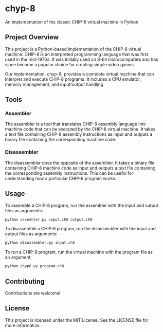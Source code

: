 # chyp-8
An implementation of the classic CHIP-8 virtual machine in Python.

## Project Overview
This project is a Python-based implementation of the CHIP-8 virtual machine. CHIP-8 is an interpreted programming language that was first used in the mid-1970s. It was initially used on 8-bit microcomputers and has since become a popular choice for creating simple video games.

Our implementation, chyp-8, provides a complete virtual machine that can interpret and execute CHIP-8 programs. It includes a CPU emulator, memory management, and input/output handling.

## Tools
### Assembler
The assembler is a tool that translates CHIP-8 assembly language into machine code that can be executed by the CHIP-8 virtual machine. It takes a text file containing CHIP-8 assembly instructions as input and outputs a binary file containing the corresponding machine code.

### Disassembler
The disassembler does the opposite of the assembler. It takes a binary file containing CHIP-8 machine code as input and outputs a text file containing the corresponding assembly instructions. This can be useful for understanding how a particular CHIP-8 program works.

## Usage
To assemble a CHIP-8 program, run the assembler with the input and output files as arguments:

```bash
python assembler.py input.ch8 output.ch8
```

To disassemble a CHIP-8 program, run the disassembler with the input and output files as arguments:

```bash
python disassembler.py input.ch8
```

To run a CHIP-8 program, run the virtual machine with the program file as an argument:

```bash
python chyp8.py program.ch8
```

## Contributing
Contributions are welcome!

## License
This project is licensed under the MIT License. See the LICENSE file for more information.
